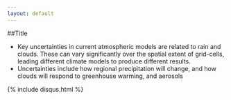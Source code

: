 ```yaml
---
layout: default
---
```


##Title

- Key uncertainties in current atmospheric models are related to rain and clouds. These can vary significantly over the spatial extent of grid-cells, leading different climate models to produce different results.
- Uncertainties include how regional precipitation will change, and how clouds will respond to greenhouse warming, and aerosols   



{% include disqus.html %}